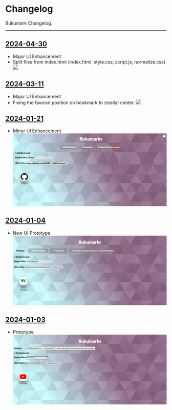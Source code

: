 # Changelog
  Bukumark Changelog.

---

## [2024-04-30](https://github.com/LIGMATV/Bukumark/tree/799d68a7559c696fcbb686504a29418851afe653)
  - Major UI Enhancement
  - Split files from index.html (index.html, style.css, script.js, normalize.css)
  ![](https://github.com/LIGMATV/Bukumark/assets/143163098/5fddde6e-611d-4c55-98bb-6bfa733fb155)

## [2024-03-11](https://github.com/LIGMATV/Bukumark/tree/902e914b917aa6b6a3aa6839c2e0916db19dedb1)
  - Major UI Enhancement
  - Fixing the favicon position on bookmark to (really) center.
  ![](https://github.com/LIGMATV/Bukumark/assets/143163098/99b667ee-cc8e-43e4-ae35-e38e8a9b861e)

## [2024-01-21](https://github.com/LIGMATV/Bukumark/tree/c74e66415829f58b2a8ec4ce197f7c6e62644e79)
  - Minor UI Enhancement
    ![](https://raw.githubusercontent.com/LIGMATV/Bukumark/c74e66415829f58b2a8ec4ce197f7c6e62644e79/img/1_v3.png)

## [2024-01-04](https://github.com/LIGMATV/Bukumark/tree/5f53a4e11ed9b7b7c0ec6f11626ec97e7a833dc8)
  - New UI Prototype
    ![](https://raw.githubusercontent.com/LIGMATV/Bukumark/5f53a4e11ed9b7b7c0ec6f11626ec97e7a833dc8/img/1_v2.png)
    
## [2024-01-03](https://github.com/LIGMATV/Bukumark/tree/753543eb2c2003bcddfa681f33bde9f81ab20c29)
  - Prototype
    ![](https://raw.githubusercontent.com/LIGMATV/Bukumark/4efb7226484768ef0265597d5fc9c0dda3b34b12/img/1.png)
